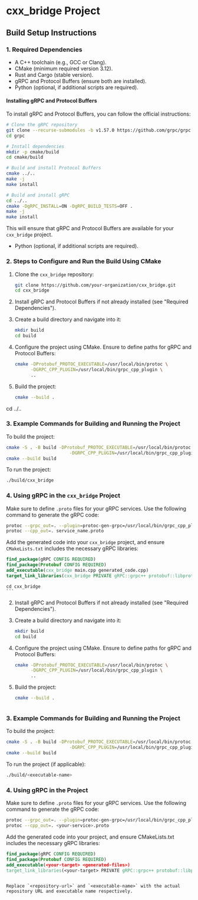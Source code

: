 
# cxx_bridge Project

## Build Setup Instructions
### 1. Required Dependencies
- A C++ toolchain (e.g., GCC or Clang).
- CMake (minimum required version 3.12).
- Rust and Cargo (stable version).
- gRPC and Protocol Buffers (ensure both are installed).
- Python (optional, if additional scripts are required).

#### Installing gRPC and Protocol Buffers
To install gRPC and Protocol Buffers, you can follow the official instructions:

```bash
# Clone the gRPC repository
git clone --recurse-submodules -b v1.57.0 https://github.com/grpc/grpc
cd grpc

# Install dependencies
mkdir -p cmake/build
cd cmake/build

# Build and install Protocol Buffers
cmake ../..
make -j
make install

# Build and install gRPC
cd ../..
cmake -DgRPC_INSTALL=ON -DgRPC_BUILD_TESTS=OFF .
make -j
make install
```

This will ensure that gRPC and Protocol Buffers are available for your `cxx_bridge` project.
- Python (optional, if additional scripts are required).
### 2. Steps to Configure and Run the Build Using CMake
1. Clone the `cxx_bridge` repository:
    ```bash
    git clone https://github.com/your-organization/cxx_bridge.git
    cd cxx_bridge
    ```
2. Install gRPC and Protocol Buffers if not already installed (see "Required Dependencies").

3. Create a build directory and navigate into it:
    ```bash
    mkdir build
    cd build
    ```
4. Configure the project using CMake. Ensure to define paths for gRPC and Protocol Buffers:
    ```bash
    cmake -DProtobuf_PROTOC_EXECUTABLE=/usr/local/bin/protoc \
          -DGRPC_CPP_PLUGIN=/usr/local/bin/grpc_cpp_plugin \
          ..
    ```
5. Build the project:
    ```bash
    cmake --build .
    ```
cd ../..
### 3. Example Commands for Building and Running the Project
To build the project:
```bash
cmake -S . -B build -DProtobuf_PROTOC_EXECUTABLE=/usr/local/bin/protoc \
                        -DGRPC_CPP_PLUGIN=/usr/local/bin/grpc_cpp_plugin
cmake --build build
```

To run the project:
```bash
./build/cxx_bridge
```

### 4. Using gRPC in the `cxx_bridge` Project
Make sure to define `.proto` files for your gRPC services. Use the following command to generate the gRPC code:
```bash
protoc --grpc_out=. --plugin=protoc-gen-grpc=/usr/local/bin/grpc_cpp_plugin service_name.proto
protoc --cpp_out=. service_name.proto
```
Add the generated code into your `cxx_bridge` project, and ensure `CMakeLists.txt` includes the necessary gRPC libraries:
```cmake
find_package(gRPC CONFIG REQUIRED)
find_package(Protobuf CONFIG REQUIRED)
add_executable(cxx_bridge main.cpp generated_code.cpp)
target_link_libraries(cxx_bridge PRIVATE gRPC::grpc++ protobuf::libprotobuf)
```
    cd cxx_bridge
    ```
2. Install gRPC and Protocol Buffers if not already installed (see "Required Dependencies").

3. Create a build directory and navigate into it:
    ```bash
    mkdir build
    cd build
    ```
4. Configure the project using CMake. Ensure to define paths for gRPC and Protocol Buffers:
    ```bash
    cmake -DProtobuf_PROTOC_EXECUTABLE=/usr/local/bin/protoc \
          -DGRPC_CPP_PLUGIN=/usr/local/bin/grpc_cpp_plugin \
          ..
    ```
5. Build the project:
    ```bash
    cmake --build .
    ```
    ```
### 3. Example Commands for Building and Running the Project
To build the project:
```bash
cmake -S . -B build -DProtobuf_PROTOC_EXECUTABLE=/usr/local/bin/protoc \
                        -DGRPC_CPP_PLUGIN=/usr/local/bin/grpc_cpp_plugin
cmake --build build
```

To run the project (if applicable):
```bash
./build/<executable-name>
```

### 4. Using gRPC in the Project
Make sure to define `.proto` files for your gRPC services. Use the following command to generate the gRPC code:
```bash
protoc --grpc_out=. --plugin=protoc-gen-grpc=/usr/local/bin/grpc_cpp_plugin <your-service>.proto
protoc --cpp_out=. <your-service>.proto
```
Add the generated code into your project, and ensure CMakeLists.txt includes the necessary gRPC libraries:
```cmake
find_package(gRPC CONFIG REQUIRED)
find_package(Protobuf CONFIG REQUIRED)
add_executable(<your-target> <generated-files>)
target_link_libraries(<your-target> PRIVATE gRPC::grpc++ protobuf::libprotobuf)
```
```

Replace `<repository-url>` and `<executable-name>` with the actual repository URL and executable name respectively.
